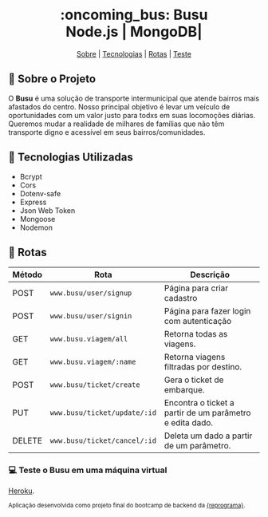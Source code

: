<h1 align="center">
    <br> :oncoming_bus: Busu<br/>
    Node.js | MongoDB|
</h1>


<p align="center">
    <a href="#bookmark-sobre-o-projeto">Sobre</a> |
    <a href="#rocket-tecnologias-utilizadas">Tecnologias</a> |
    <a href="#pushpin-rotas">Rotas</a> |
    <a href="#computer-como-o-busu-em-uma-maquina-virtual">Teste</a> 
    
</p>


## :bookmark: Sobre o Projeto

O **Busu** é uma solução de transporte intermunicipal que atende bairros mais afastados do centro. Nosso principal objetivo é levar um veículo de oportunidades com um valor justo para todxs em suas locomoções diárias. Queremos mudar a realidade de milhares de famílias que não têm transporte digno e acessível em seus bairros/comunidades.


## :rocket: Tecnologias Utilizadas

- Bcrypt
- Cors
- Dotenv-safe
- Express
- Json Web Token
- Mongoose
- Nodemon



## :pushpin: Rotas

Método | Rota |	Descrição |
-----| ------- | --------- |
POST |`www.busu/user/signup` |	Página para criar cadastro
POST |`www.busu/user/signin` |	Página para fazer login com autenticação
GET | `www.busu.viagem/all` | Retorna todas as viagens.
GET | `www.busu.viagem/:name` | Retorna viagens filtradas por destino.
POST | `www.busu/ticket/create` |	Gera o ticket de embarque.
PUT | `www.busu/ticket/update/:id` |	Encontra o ticket a partir de um parâmetro e edita dado.
DELETE | `www.busu/ticket/cancel/:id` |	Deleta um dado a partir de um parâmetro.



### :computer: Teste o Busu em uma máquina virtual 

[Heroku](https://app-busu.herokuapp.com/).

<sub>Aplicação desenvolvida como projeto final do bootcamp de backend da [{reprograma}](https://github.com/reprograma).</sub>
